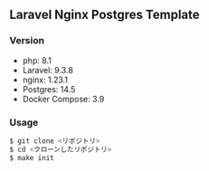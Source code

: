## Laravel Nginx Postgres Template

### Version
- php: 8.1
- Laravel: 9.3.8
- nginx: 1.23.1
- Postgres: 14.5
- Docker Compose: 3.9

### Usage

```bash
$ git clone <リポジトリ>
$ cd <クローンしたリポジトリ>
$ make init
```
